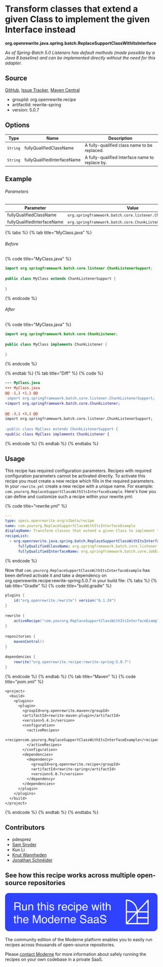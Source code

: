 # Transform classes that extend a given Class to implement the given Interface instead

**org.openrewrite.java.spring.batch.ReplaceSupportClassWithItsInterface**

_As of Spring-Batch 5.0 Listeners has default methods (made possible by a Java 8 baseline) and can be implemented directly without the need for this adapter._

## Source

[GitHub](https://github.com/openrewrite/rewrite-spring/blob/main/src/main/java/org/openrewrite/java/spring/batch/ReplaceSupportClassWithItsInterface.java), [Issue Tracker](https://github.com/openrewrite/rewrite-spring/issues), [Maven Central](https://central.sonatype.com/artifact/org.openrewrite.recipe/rewrite-spring/5.0.7/jar)

* groupId: org.openrewrite.recipe
* artifactId: rewrite-spring
* version: 5.0.7

## Options

| Type | Name | Description |
| -- | -- | -- |
| `String` | fullyQualifiedClassName | A fully-qualified class name to be replaced. |
| `String` | fullyQualifiedInterfaceName | A fully-qualified Interface name to replace by. |

## Example

###### Parameters
| Parameter | Value |
| -- | -- |
|fullyQualifiedClassName|`org.springframework.batch.core.listener.ChunkListenerSupport`|
|fullyQualifiedInterfaceName|`org.springframework.batch.core.ChunkListener`|


{% tabs %}
{% tab title="MyClass.java" %}

###### Before
{% code title="MyClass.java" %}
```java
import org.springframework.batch.core.listener.ChunkListenerSupport;

public class MyClass extends ChunkListenerSupport {

}
```
{% endcode %}

###### After
{% code title="MyClass.java" %}
```java
import org.springframework.batch.core.ChunkListener;

public class MyClass implements ChunkListener {

}
```
{% endcode %}

{% endtab %}
{% tab title="Diff" %}
{% code %}
```diff
--- MyClass.java
+++ MyClass.java
@@ -1,1 +1,1 @@
-import org.springframework.batch.core.listener.ChunkListenerSupport;
+import org.springframework.batch.core.ChunkListener;

@@ -3,1 +3,1 @@
import org.springframework.batch.core.listener.ChunkListenerSupport;

-public class MyClass extends ChunkListenerSupport {
+public class MyClass implements ChunkListener {

```
{% endcode %}
{% endtab %}
{% endtabs %}


## Usage

This recipe has required configuration parameters. Recipes with required configuration parameters cannot be activated directly. To activate this recipe you must create a new recipe which fills in the required parameters. In your `rewrite.yml` create a new recipe with a unique name. For example: `com.yourorg.ReplaceSupportClassWithItsInterfaceExample`.
Here's how you can define and customize such a recipe within your rewrite.yml:

{% code title="rewrite.yml" %}
```yaml
---
type: specs.openrewrite.org/v1beta/recipe
name: com.yourorg.ReplaceSupportClassWithItsInterfaceExample
displayName: Transform classes that extend a given Class to implement the given Interface instead example
recipeList:
  - org.openrewrite.java.spring.batch.ReplaceSupportClassWithItsInterface:
      fullyQualifiedClassName: org.springframework.batch.core.listener.JobExecutionListenerSupport
      fullyQualifiedInterfaceName: org.springframework.batch.core.JobExecutionListener
```
{% endcode %}

Now that `com.yourorg.ReplaceSupportClassWithItsInterfaceExample` has been defined activate it and take a dependency on org.openrewrite.recipe:rewrite-spring:5.0.7 in your build file:
{% tabs %}
{% tab title="Gradle" %}
{% code title="build.gradle" %}
```groovy
plugins {
    id("org.openrewrite.rewrite") version("6.1.24")
}

rewrite {
    activeRecipe("com.yourorg.ReplaceSupportClassWithItsInterfaceExample")
}

repositories {
    mavenCentral()
}

dependencies {
    rewrite("org.openrewrite.recipe:rewrite-spring:5.0.7")
}
```
{% endcode %}
{% endtab %}
{% tab title="Maven" %}
{% code title="pom.xml" %}
```markup
<project>
  <build>
    <plugins>
      <plugin>
        <groupId>org.openrewrite.maven</groupId>
        <artifactId>rewrite-maven-plugin</artifactId>
        <version>5.4.1</version>
        <configuration>
          <activeRecipes>
            <recipe>com.yourorg.ReplaceSupportClassWithItsInterfaceExample</recipe>
          </activeRecipes>
        </configuration>
        <dependencies>
          <dependency>
            <groupId>org.openrewrite.recipe</groupId>
            <artifactId>rewrite-spring</artifactId>
            <version>5.0.7</version>
          </dependency>
        </dependencies>
      </plugin>
    </plugins>
  </build>
</project>
```
{% endcode %}
{% endtab %}
{% endtabs %}

## Contributors
* pdesprez
* [Sam Snyder](mailto:sam@moderne.io)
* Kun Li
* [Knut Wannheden](mailto:knut@moderne.io)
* [Jonathan Schnéider](mailto:jkschneider@gmail.com)


## See how this recipe works across multiple open-source repositories

[![Moderne Link Image](/.gitbook/assets/ModerneRecipeButton.png)](https://app.moderne.io/recipes/org.openrewrite.java.spring.batch.ReplaceSupportClassWithItsInterface)

The community edition of the Moderne platform enables you to easily run recipes across thousands of open-source repositories.

Please [contact Moderne](https://moderne.io/product) for more information about safely running the recipes on your own codebase in a private SaaS.
